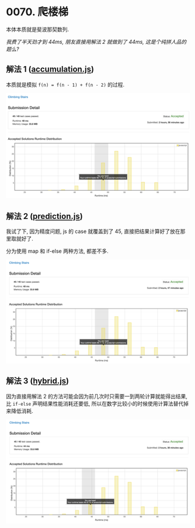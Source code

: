 # 0070. 爬楼梯

本体本质就是斐波那契数列.

_我费了半天劲才到 44ms, 朋友直接用解法 2 就做到了 44ms, 这是个纯拼人品的题么?_

## 解法 1 ([accumulation.js](./accumulation.js))

本质就是模拟 `f(n) = f(n - 1) + f(n - 2)` 的过程.

![成绩](./assets/accumulation.png)

## 解法 2 ([prediction.js](./prediction.js))

我试了下, 因为精度问题, js 的 case 就覆盖到了 45, 直接把结果计算好了放在那里取就好了.

分为使用 map 和 if-else 两种方法, 都差不多.

![成绩](./assets/prediction.png)

## 解法 3 ([hybrid.js](./hybrid.js))

因为直接用解法 2 的方法可能会因为前几次时只需要一到两轮计算就能得出结果, 比 `if-else` 声明结果性能消耗还要低, 所以在数字比较小的时候使用计算法替代掉来降低消耗.

![成绩](./assets/hybrid.png)
